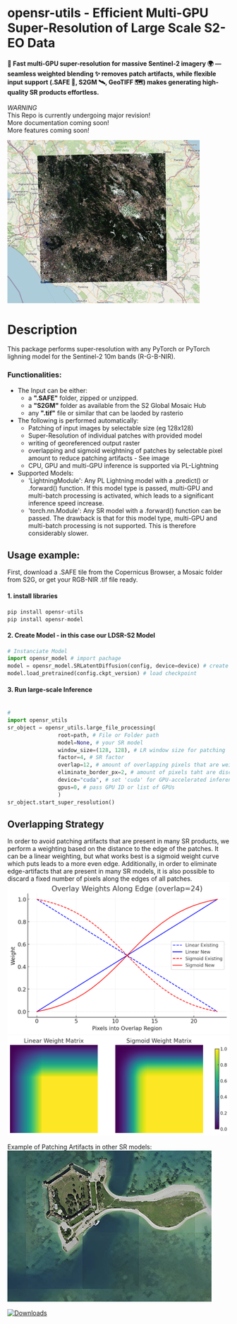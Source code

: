 # opensr-utils - Efficient Multi-GPU Super-Resolution of Large Scale S2-EO Data

#### 🚀 Fast multi-GPU super-resolution for massive Sentinel-2 imagery 🌍 — seamless weighted blending ✨ removes patch artifacts, while flexible input support (.SAFE 📂, S2GM 🛰️, GeoTIFF 🗺️) makes generating high-quality SR products effortless.

*WARNING*   
This Repo is currently undergoing major revision!  
More documentation coming soon!  
More features coming soon!
    
![img1](resources/utils_poster.png)

# Description  
This package performs super-resolution with any PyTorch or PyTorch lighning model for the Sentinel-2 10m bands (R-G-B-NIR).  

### Functionalities: 
- The Input can be either:  
	- a **".SAFE"** folder, zipped or unzipped.
	- a **"S2GM"** folder as available from the S2 Global Mosaic Hub
	- any **".tif"** file or similar that can be laoded by rasterio
- The following is performed automatically:  
	- Patching of input images by selectable size (eg 128x128)
	- Super-Resolution of individual patches with provided model
	- writing of georeferenced output raster
	- overlapping and sigmoid weightning of patches by selectable pixel amount to reduce patching artifacts - See image
	- CPU, GPU and multi-GPU inference is supported via PL-Lightning
- Supported Models:  
	- 'LightningModule': Any PL Lightning model with a .predict() or .forward() function. If this model type is passed, multi-GPU and multi-batch processing is activated, which leads to a significant inference speed increase.
	- 'torch.nn.Module': Any SR model with a .forward() function can be passed. The drawback is that for this model type, multi-GPU and multi-batch processing is not supported. This is therefore considerably slower.


## Usage example:
First, download a .SAFE tile from the Copernicus Browser, a Mosaic folder from S2G, or get your RGB-NIR .tif file ready.

#### 1. install libraries
```sql
pip install opensr-utils
pip install opensr-model
```
#### 2. Create Model - in this case our LDSR-S2 Model
```python
# Instanciate Model
import opensr_model # import pachage
model = opensr_model.SRLatentDiffusion(config, device=device) # create model
model.load_pretrained(config.ckpt_version) # load checkpoint
```
#### 3. Run large-scale Inference

```python

#
import opensr_utils
sr_object = opensr_utils.large_file_processing( 
				root=path, # File or Folder path
				model=None, # your SR model
				window_size=(128, 128), # LR window size for patching
				factor=4, # SR factor
				overlap=12, # amount of overlapping pixels that are weighted to avoid artifacts
				eliminate_border_px=2, # amount of pixels taht are discarded along the edges
				device="cuda", # set 'cuda' for GPU-accelerated inference
				gpus=0, # pass GPU ID or list of GPUs
				)
sr_object.start_super_resolution()
```

## Overlapping Strategy
In order to avoid patching artifacts that are present in many SR products, we perform a weighting based on the distance to the edge of the patches. It can be a linear weighting, but what works best is a sigmoid weight curve which puts leads to a more even edge. Additionally, in order to eliminate edge-artifacts that are present in many SR models, it is also possible to discard a fixed number of pixels along the edges of all patches.
![img3](resources/overlay_weights.png)
![img4](resources/overlay_matrix.png)

Example of Patching Artifacts in other SR models:  
![img5](resources/artifact_example.png)






[![Downloads](https://static.pepy.tech/badge/opensr-utils)](https://pepy.tech/project/opensr-utils)
